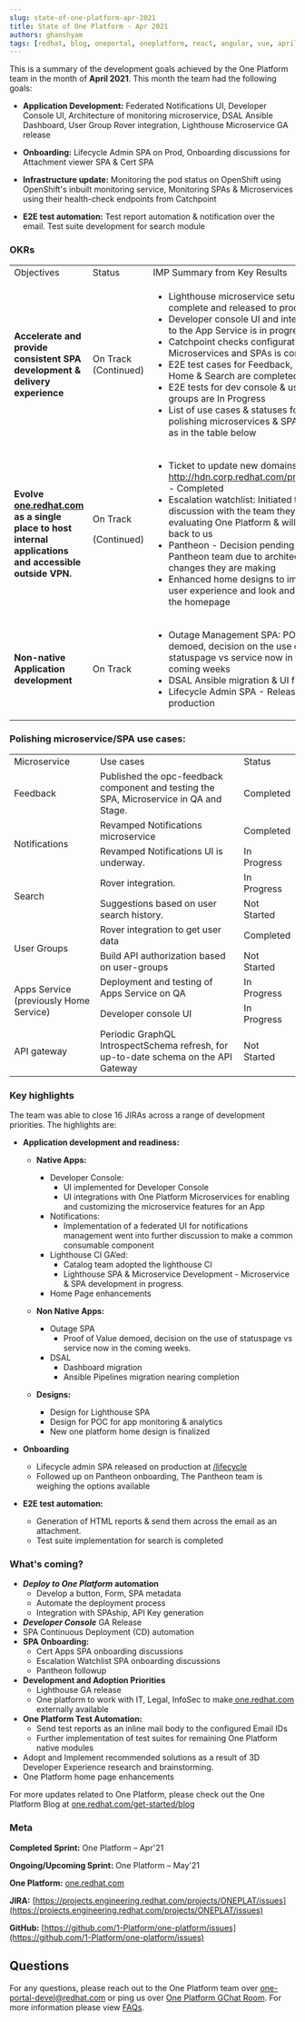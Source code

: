 ```yaml
---
slug: state-of-one-platform-apr-2021
title: State of One Platform - Apr 2021
authors: ghanshyam
tags: [redhat, blog, oneportal, oneplatform, react, angular, vue, april, update]
---
```


This is a summary of the development goals achieved by the One Platform team in the month of **April 2021**. This month the team had the following goals:

<!--truncate-->

- **Application Development:** Federated Notifications UI, Developer Console UI, Architecture of monitoring microservice, DSAL Ansible Dashboard, User Group Rover integration, Lighthouse Microservice GA release

- **Onboarding:** Lifecycle Admin SPA on Prod, Onboarding discussions for Attachment viewer SPA & Cert SPA

- **Infrastructure update:** Monitoring the pod status on OpenShift using OpenShift's inbuilt monitoring service, Monitoring SPAs & Microservices using their health-check endpoints from Catchpoint

- **E2E test automation:** Test report automation & notification over the email. Test suite development for search module

### OKRs

<table>
  <tr>
   <td>Objectives
   </td>
   <td>Status
   </td>
   <td>IMP Summary from Key Results
   </td>
  </tr>
  <tr>
   <td><strong>Accelerate and provide consistent SPA development & delivery experience</strong>
   </td>
   <td>On Track
(Continued)
   </td>
   <td>
<ul>

<li>Lighthouse microservice setup is complete and released to production.</li>

<li>Developer console UI and integration to the App Service is in progress</li>

<li>Catchpoint checks configurations for Microservices and SPAs is completed</li>

<li>E2E test cases for Feedback, SSI, Home & Search are completed</li>

<li>E2E tests for dev console & user groups are In Progress</li>

<li>List of use cases & statuses for polishing microservices & SPAs are, as in the table below</li>

</ul>
   </td>
  </tr>
  <tr>
   <td><strong>Evolve<a href="http://one.redhat.com/"> one.redhat.com</a> as a single place to host internal applications and accessible outside VPN. </strong>
   </td>
   <td>On Track

(Continued)

   </td>
   <td>
<ul>

<li>Ticket to update new domains in<a href="http://hdn.corp.redhat.com/proxy.pac"> http://hdn.corp.redhat.com/proxy.pac</a> - Completed</li>

<li>Escalation watchlist: Initiated the discussion with the team they are evaluating One Platform & will get back to us</li>

<li>Pantheon - Decision pending on Pantheon team due to architectural changes they are making</li>

<li>Enhanced home designs to improve user experience and look and feel of the homepage</li>
</ul>
   </td>
  </tr>
  <tr>
   <td><strong>Non-native Application development</strong>
   </td>
   <td>On Track
   </td>
   <td>
<ul>

<li>Outage Management SPA: POV demoed, decision on the use of statuspage vs service now in the coming weeks</li>

<li>DSAL Ansible migration & UI fixes</li>

<li>Lifecycle Admin SPA - Released on production</li>
</ul>
   </td>
  </tr>
</table>

### Polishing microservice/SPA use cases:

<table>
  <tr>
   <td>Microservice
   </td>
   <td>Use cases
   </td>
   <td>Status
   </td>
  </tr>
  <tr>
   <td>Feedback
   </td>
   <td>Published the opc-feedback component and testing the SPA, Microservice in QA and Stage.
   </td>
   <td>Completed
   </td>
  </tr>
  <tr>
   <td rowspan="2" >Notifications
   </td>
   <td>Revamped Notifications microservice
   </td>
   <td>Completed
   </td>
  </tr>
  <tr>
   <td>Revamped Notifications UI is underway.
   </td>
   <td>In Progress
   </td>
  </tr>
  <tr>
   <td rowspan="2" >Search
   </td>
   <td>Rover integration.
   </td>
   <td>In Progress
   </td>
  </tr>
  <tr>
   <td>Suggestions based on user search history.
   </td>
   <td>Not Started
   </td>
  </tr>
  <tr>
   <td rowspan="2" >User Groups
   </td>
   <td>Rover integration to get user data
   </td>
   <td>Completed
   </td>
  </tr>
  <tr>
   <td>Build API authorization based on user-groups
   </td>
   <td>Not Started
   </td>
  </tr>
  <tr>
   <td rowspan="2" >Apps Service
(previously Home Service)
   </td>
   <td>Deployment and testing of Apps Service on QA
   </td>
   <td>In Progress
   </td>
  </tr>
  <tr>
   <td>Developer console UI
   </td>
   <td>In Progress
   </td>
  </tr>
  <tr>
   <td>API gateway
   </td>
   <td>Periodic GraphQL IntrospectSchema refresh, for up-to-date schema on the API Gateway
   </td>
   <td>Not Started
   </td>
  </tr>
</table>

### Key highlights

The team was able to close 16 JIRAs across a range of development priorities. The highlights are:

- **Application development and readiness:**

  - **Native Apps:**

    - Developer Console:
      - UI implemented for Developer Console
      - UI integrations with One Platform Microservices for enabling and customizing the microservice features for an App
    - Notifications:
      - Implementation of a federated UI for notifications management went into further discussion to make a common consumable component
    - Lighthouse CI GA’ed:
      - Catalog team adopted the lighthouse CI
      - Lighthouse SPA & Microservice Development - Microservice & SPA development in progress.
    - Home Page enhancements

  - **Non Native Apps:**

    - Outage SPA
      - Proof of Value demoed, decision on the use of statuspage vs service now in the coming weeks.
    - DSAL
      - Dashboard migration
      - Ansible Pipelines migration nearing completion

  - **Designs:**

    - Design for Lighthouse SPA
    - Design for POC for app monitoring & analytics
    - New one platform home design is finalized

- **Onboarding**
  - Lifecycle admin SPA released on production at [/lifecycle ](https://one.redhat.com/lifecycle/)
  - Followed up on Pantheon onboarding, The Pantheon team is weighing the options available
- **E2E test automation:**
  - Generation of HTML reports & send them across the email as an attachment.
  - Test suite implementation for search is completed

### What's coming?

- **_Deploy to One Platform_ automation**
  - Develop a button, Form, SPA metadata
  - Automate the deployment process
  - Integration with SPAship, API Key generation
- **_Developer Console_** GA Release
- SPA Continuous Deployment (CD) automation
- **SPA Onboarding:**
  - Cert Apps SPA onboarding discussions
  - Escalation Watchlist SPA onboarding discussions
  - Pantheon followup
- **Development and Adoption Priorities**
  - Lighthouse GA release
  - One platform to work with IT, Legal, InfoSec to make[ one.redhat.com](http://one.redhat.com/) externally available
- **One Platform Test Automation:**
  - Send test reports as an inline mail body to the configured Email IDs
  - Further implementation of test suites for remaining One Platform native modules
- Adopt and Implement recommended solutions as a result of 3D Developer Experience research and brainstorming.
- One Platform home page enhancements

For more updates related to One Platform, please check out the One Platform Blog at [one.redhat.com/get-started/blog](https://one.redhat.com/get-started/blog/)

### Meta

**Completed Sprint:** One Platform – Apr'21

**Ongoing/Upcoming Sprint:** One Platform – May'21

**One Platform:** [one.redhat.com](https://one.redhat.com)

**JIRA:** [https://projects.engineering.redhat.com/projects/ONEPLAT/issues](https://projects.engineering.redhat.com/projects/ONEPLAT/issues)

**GitHub:** [https://github.com/1-Platform/one-platform/issues](https://github.com/1-Platform/one-platform/issues)

## Questions

For any questions, please reach out to the One Platform team over [one-portal-devel@redhat.com](mailto:one-portal-devel@redhat.com) or ping us over [One Platform GChat Room](https://chat.google.com/room/AAAAF4M7oZE).
For more information please view [FAQs](/docs/faqs).
